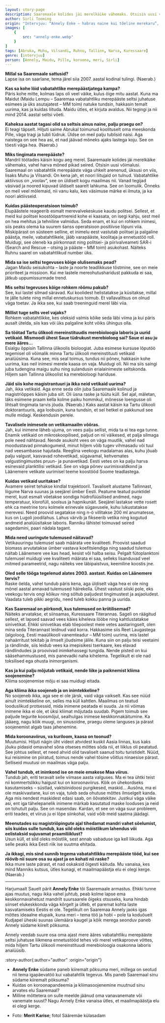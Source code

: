```yaml
---
layout: story-page
description: Saaremaale kolides jäi merelkäike vähemaks. Otsisin uusi võimalusi.
author: Sirli Tooming
origin: "Intervjuu: “Annely Enke – habras naine kui tõeline merekaru”, Meie Maa, 6. august 2021. Intervjuu siin lühendatult."
images: [
    {
        src: "annely-enke.webp"
    }
]
tags: [Abruka, Muhu, Vilsandi, Ruhnu, Tallinn, Narva, Kuressaare]
genre: [intervjuu]
person: [Annely, Maidu, Pille, koroona, meri, Sirli]
---
```


<!-- # {{ $doc.title }} -->


**Millal sa Saaremaale sattusid?** \
Lapse isa on saarlane, tema järel siia 2007. aastal kodinal tulingi. (Naerab.)

**Kas sa kohe lõid vabatahtlike merepäästjatega kampa?** \
Päris kohe mitte, kolmas laps oli veel väike, kulus õige mitu aastat. Kuna ma Maidut (Maidu Lempu – Saaremaa vabatahtliku merepääste seltsi juhatuse esimees ja üks asutajatest – MM toim) natuke tundsin, hakkasin temalt uurima, kas ja kuidas liituda. Maidu ütles, et kirjuta avaldus. Nii tegingi ja nii mind 2014. aastal seltsi võeti.

**Kaheksa aastat tagasi olid sa seltsis ainus naine, palju praegu on?** \
Ei teagi täpselt. Hiljuti saime Abrukal toimunud koolituselt oma meeskonda Pille, väga tragi ja tubli tüdruk. Üldse on meil palju tublisid naisi. Aga naistega on see hea asi, et nad jäävad mõneks ajaks lastega koju. See on tõesti väga hea. (Naerab.)

**Miks tingimata merepääste?** \
Mandril töötades käisin kogu aeg merel. Saaremaale kolides jäi merelkäike vähemaks, vahel harva mõned pikad seired. Otsisin uusi võimalusi. Saaremaal on vabatahtlik merepääste väga uhkelt arenenud, üksusi on viis, lisaks Muhu ja Vilsandi. On kena jah, et noori liitujaid on tulnud. Vabatahtlike aktiivsus on „voolav“, see on üldiselt kogu maailmas nii. Vanad tegijad väsivad ja noored kipuvad üldiselt saarelt lahkuma. See on loomulik. Õnneks on meil veel mõlemaid, nii vanu kalu, kes väsimuse märke ei ilmuta, ja ka noori aktiivseid.

**Kuidas päästeoperatsioon toimub?** \
Elupäästele reageerib esmalt merevalvekeskuse kaudu politsei. Sellest, et meid kui politsei koostööpartnereid kohe ei kaasata, on isegi kahju, sest meil on hea mehitus ja tehniline valmidus. Seda enam, et kui on rohkem inimesi, siis peaks olema ka suurem šanss operatsioon positiivse lõpuni viia. Miskipärast on süsteem selline, et inimelu eest vastutab politsei ja palgaline päästja, meile, vabatahtlikele, jääb varapääste, koolitaja ja ennetustöö roll.
Muidugi, see oleneb ka piirkonnast ning politsei- ja piirivalveameti SAR-i (Search and Rescue – otsing ja pääste – MM toim) asukohast. Näiteks Ruhnu saarel on vabatahtlikud number üks.

**Mida sa ise seltsi tegevuses kõige olulisemaks pead?** \
Jagan Maidu seisukohta – laste ja noorte teadlikkuse tõstmine, see on meie prioriteet ja missioon. Kui me lastele mereohutusharidust pakkuda ei saa, jätkub uppumissurmade trend.

**Mis seltsi tegevuses kõige rohkem rõõmu pakub?** \
See, kui lastel silmad säravad. Kui koolidest helistatakse ja küsitakse, millal te jälle tulete ning millal ennetuskursus toimub. Et vallavalitsus on olnud väga toetav. Ja ikka see, kui saab treeninguid merel läbi viia.

**Millist tuge selts veel vajaks?** \
Rohkem vabatahtlikke, kes oleksid valmis kõike seda läbi viima ja kui päris ausalt ütelda, siis kas või üks palgaline koht võiks ühingus olla.

**Sa töötad Tartu ülikooli mereinstituudis merebioloogia laboris ja uurid vetikaid. Mismoodi ühest Saue tüdrukust merebioloog sai? Saue ei asu ju mere ääres…** \
Esialgu õppisin Tallinna ülikoolis bioloogiat. Juba esimese kursuse lõputöö tegemisel oli võimalik minna Tartu ülikooli mereinstituuti vetikaid analüüsima. Kuna see, mis seal toimus, tundus nii põnev, hakkasin kohe uurima, kas neil inimesi merele kaasa on vaja. Muidugi oli. Nii ma siis saingi juba tudengina maigu suhu ning sulandusin erialainimeste seltskonda. Hiljem sain Tallinna ülikoolist ka merebioloogi hariduse.

**Jäid siis kohe magistrantuuri ja ikka neid vetikaid uurima?** \
Jah, ikka vetikaid. Aga enne seda olin juba Saaremaale kolinud ja magistriõppes käisin juba siit. Oli üsna raske ja tüütu küll. Sel ajal, mäletan, läks esimene praam kella kolme paiku hommikul, mõnesse loengusse oli lihtsalt tingimata tarvis jõuda. (Naerab.) Kaks aastat käisin ka Tartu ülikooli doktorantuuris, aga loobusin, kuna tundsin, et sel hetkel ei pakkunud see mulle midagi. Keskendusin perele.

**Tavalisele inimesele on vetikamaailm võõras.** \
Jah, kui inimene läheb ujuma, on vees palju sellist, mida ta ei tea ega tunne. Enamik vetikaid on mikroskoopilised, paljud on nii väikesed, et palja silmaga pole need nähtavad. Nende asukoht vees on väga muutlik, vahel nad moodustavad pinnakogumeid, minut hiljem võib tugev vihmasadu või tuul nad veesambasse hajutada. Reeglina veekogu madalamas alas, kuhu jõuab palju valgust, kasvavad rohevetikad, sügavamal, kehvemates valgustingimustes pruun- ja punavetikad. Eesti vetes on ka palju harva esinevaid planktilisi vetikaid. See on väga põnev uurimisvaldkond ja Läänemere vetikate uurimisel teeme koostööd Soome teadlastega.

**Kuidas vetikaid uuritakse?** \
Avamere seiret tehakse kindlal trajektooril. Tavaliselt alustame Tallinnast, liigume Narva suunas ja seejärel ümber Eesti. Peatume teatud punktidel merel, kust esmalt võetakse sondiga hüdrofüüsilised andmed, nagu temperatuur, klorofüll, soolsus ja hapnikunäit. Seejärel lastakse vette rosett ehk ca meetrine toru kolmele erinevale sügavusele, kuhu lukustatakse merevesi. Need proovid segatakse ning n-ö villitakse 200 ml anumatesse, kus on Lugoli joodilahus. Lahus värvib ja fikseerib vetika ning kogutud andmeid analüüsitakse laboris. Ranniku lähistel toimuvad seired sagedamini, paari nädala tagant.

**Mida need uuringute tulemused näitavad?** \
Vetikauuringu tulemusel saab määrata vee kvaliteeti. Proovist saadud biomass arvutatakse ümber vastava koefitsiendiga ning saadud tulemus näitab Läänemere vee kas head, kesist või halba seisu. Pelgalt fütoplanktoni tulemusel muidugi vee kvaliteeti määrata ei saa, selleks lisanduvad veel mitmed parameetrid, nagu näiteks vee läbipaistvus, keemiline koostis jne.

**Oled selle tööga tegelenud alates 2003. aastast. Kuidas on Läänemere tervis?** \
Raske öelda, vahel tundub päris kena, aga üldiselt väga hea ei ole ning mõnel aastal annavad tulemused häirekella. Ühest vastust siiski pole, eks veekogu tervis ongi kõikuv ning sõltub paljudest tingimustest ja asjaoludest. Vaadata tuleb pikki aegridu, need tuleb kokku panna ja uurida. 

**Kas Saaremaal on piirkondi, kus tulemused on kriitilisemad?** \
Näiteks arvatakse, et siinsamas, Kuressaare Titerannas. Sageli on räägitud sellest, et lapsed saavad vees käies kiheleva lööbe ning kahtlustatakse sinivetikat. Ehkki sinivetikas elab tõepoolest meie vetes aastaringselt, olen mina seda Titerannast leidnud vaid korra. Hakkasime siis Reet Laugastega (algoloog, Eesti maaülikooli vanemteadur – MM toim) uurima, mis lastel nahaärritust tekitab ja ilmselt jõudsime jälile. Kuna siin on palju teisi veetaimi ja rändlinde, siis leidub vees ka imepisikesi tserkaare, kes elavad rändlindudes ja proovivad inimkehassegi tungida. Nende pisted on kui sääsehammustused, mis panevadki naha kihelema. Tegelikult ei ole nad toksilised ega ohusta inimorganismi.

**Kas ja kui palju mõjutab vetikaid, nende liike ja paiknemist kliima soojenemine?** \
Kliima soojenemise mõju ei saa muidugi eitada.

**Aga kliima ikka soojeneb ja on inimtekkeline?** \
No soojeneb ikka, aga see ei ole järsk, vaid väga vaikselt. Kas see nüüd ainult inimtekkeline on, selles ma küll kahtlen. Maailmas on teatud looduslikud protsessid, mida inimene peatada ei suuda. Ja nii võimas inimene ikka ei ole, et üksi kliimat mõjutada suudab. Pigem toimub see paljude tegurite koosmõjul, sealhulgas inimese keskkonnakäitumine. Ka jääaeg, nagu kõik muugi, on sinusoidne, praegu oleme languses ja pärast soojenemist algab taas jahenemine.

**Mida koroonaviirus, va kuriloom, kaasa on toonud?** \
Muutumisi. Hiljuti nägin üht videot ahvidest kuskil Aasia linnas, kus kaks jõuku pidasid omavahel sõna otseses mõttes sõda nii, et liiklus oli peatatud. See johtus sellest, et need ahvid olid tavaliselt saanud toitu turistidelt. Nüüd, kui reisimine on piiratud, toimus nende vahel tõsine võitlus ninaesise pärast. Selliseid muutusi on maailmas väga palju.

**Vahel tundub, et inimkond ise on meie emakese Maa viirus.** \
Tundub jah, eriti teravalt selle viimase aasta valguses. Ma ei tea ühtki teist nii kommertslikku haigust kui on koroonaviirus. Kõik on ühekordseks kasutamiseks – süstlad, vaktsiinidoosi purgikesed, maskid… Ausõna, ma ei ole maskivastane, kui on vaja, tuleb seda ohutuse mõttes ilmselgelt kanda. Aga mis nendest maskidest edasi saab, on õõvatekitav. Justkui väga väike asi, ent iga tähelepanelik inimene märkab kasutatud maske looduses ja neid on tohutult palju. See on masendav. Kardan, et see on väga suur probleem, eriti teades, et viirus ju ei lõpe siinkohal, vaid võib meid saatma jäädagi.

**Meenutades su magistriõpingute ajal tihedamat mandri vahet sõelumist, siis kuidas sulle tundub, kas sild oleks mõistlikum lahendus või eelistaksid sujuvamat praamiliiklust?** \
Usun küll, et sild oleks mõistlik, sest annab vabaduse iga kell liikuda. Aga selle peaks ikka Eesti riik ise suutma ehitada.

**Ja ikkagi, mis sind sunnib tegema vabatahtlikku merepääste tööd, kui see röövib nii suure osa su ajast ja on kohati nii raske?** \
Ikka mure laste pärast, et nad oskaksid õigesti käituda. Mu vanaisa, kes mind Manniks kutsus, ütles kunagi, et maailmapäästja elu ei olegi kerge. (Naerab.)

* * *

Harjumaalt Sauelt pärit **Annely Enke** tõi Saaremaale armastus. Ehkki tunne ajas muutus, nagu ikka vahel juhtub, peab kolme lapse ema keskkonnavahetust mandrilt suursaarele õigeks otsuseks, kuna hindab siinset elukeskkonda väga kõrgelt ja ütleb, et paremat kohta laste kasvatamiseks Eestis ei ole. Tegelikult on Saaremaa Annely jaoks igas mõttes ideaalne elupaik, kuna meri – tema töö ja hobi – pole ta koduõuelt Kudjapel üheski suunas ülemäära kaugel ja kõik merega seonduv paneb Annely südame kiirelt põksuma.

Annely veedab suure osa oma ajast mere ääres vabatahtliku merepääste seltsi juhatuse liikmena ennetustööd tehes või merel vetikaproove võttes, mida hiljem Tartu ülikooli mereinstituudi merebioloogia osakonna laboris analüüsib.




:story-author{:author="author" :origin="origin"}

<details-wrapper summary="Mis mõtted tekkisid?">

- **Annely Enke** südame paneb kiiremalt põksuma meri, millega on seotud nii tema igapäevatöö kui vabatahtlik tegevus. Mis paneb Saaremaal sinu südame kiiremalt põksuma?
- Kuidas on koroonapandeemia ja kliimasoojenemine muutnud sinu arvates elu Saaremaal?
- Milline mõttetera on sulle meelde jäänud oma vanavanemate või vanemate suust? Nagu Annely Enke vanaisa ütles, et maailmapäästja elu ei olegi kerge.

</details-wrapper>


<details-wrapper summary="Allikad" class="text-sm" icon="icon-park-outline:document-folder">

- Foto: **Merit Karise**; fotol Sääremäe külasadam 

</details-wrapper>
